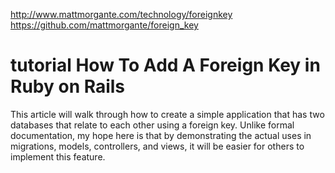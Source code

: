 http://www.mattmorgante.com/technology/foreignkey
https://github.com/mattmorgante/foreign_key

# tutorial How To Add A Foreign Key in Ruby on Rails

This article will walk through how to create a simple application that has two databases that relate to each other using a foreign key. Unlike formal documentation, my hope here is that by demonstrating the actual uses in migrations, models, controllers, and views, it will be easier for others to implement this feature. 